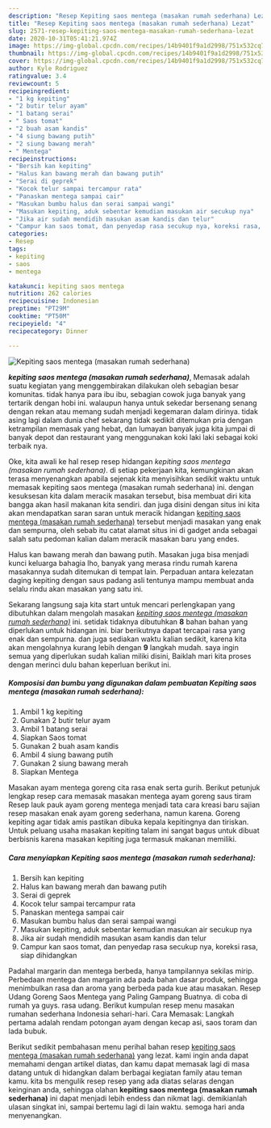 ```yaml
---
description: "Resep Kepiting saos mentega (masakan rumah sederhana) Lezat"
title: "Resep Kepiting saos mentega (masakan rumah sederhana) Lezat"
slug: 2571-resep-kepiting-saos-mentega-masakan-rumah-sederhana-lezat
date: 2020-10-31T05:41:21.974Z
image: https://img-global.cpcdn.com/recipes/14b9401f9a1d2998/751x532cq70/kepiting-saos-mentega-masakan-rumah-sederhana-foto-resep-utama.jpg
thumbnail: https://img-global.cpcdn.com/recipes/14b9401f9a1d2998/751x532cq70/kepiting-saos-mentega-masakan-rumah-sederhana-foto-resep-utama.jpg
cover: https://img-global.cpcdn.com/recipes/14b9401f9a1d2998/751x532cq70/kepiting-saos-mentega-masakan-rumah-sederhana-foto-resep-utama.jpg
author: Kyle Rodriguez
ratingvalue: 3.4
reviewcount: 5
recipeingredient:
- "1 kg kepiting"
- "2 butir telur ayam"
- "1 batang serai"
- " Saos tomat"
- "2 buah asam kandis"
- "4 siung bawang putih"
- "2 siung bawang merah"
- " Mentega"
recipeinstructions:
- "Bersih kan kepiting"
- "Halus kan bawang merah dan bawang putih"
- "Serai di geprek"
- "Kocok telur sampai tercampur rata"
- "Panaskan mentega sampai cair"
- "Masukan bumbu halus dan serai sampai wangi"
- "Masukan kepiting, aduk sebentar kemudian masukan air secukup nya"
- "Jika air sudah mendidih masukan asam kandis dan telur"
- "Campur kan saos tomat, dan penyedap rasa secukup nya, koreksi rasa, siap dihidangkan"
categories:
- Resep
tags:
- kepiting
- saos
- mentega

katakunci: kepiting saos mentega 
nutrition: 262 calories
recipecuisine: Indonesian
preptime: "PT29M"
cooktime: "PT50M"
recipeyield: "4"
recipecategory: Dinner

---
```



![Kepiting saos mentega (masakan rumah sederhana)](https://img-global.cpcdn.com/recipes/14b9401f9a1d2998/751x532cq70/kepiting-saos-mentega-masakan-rumah-sederhana-foto-resep-utama.jpg)

<b><i>kepiting saos mentega (masakan rumah sederhana)</i></b>, Memasak adalah suatu kegiatan yang menggembirakan dilakukan oleh sebagian besar komunitas. tidak hanya para ibu ibu, sebagian cowok juga banyak yang tertarik dengan hobi ini. walaupun hanya untuk sekedar bersenang senang dengan rekan atau memang sudah menjadi kegemaran dalam dirinya. tidak asing lagi dalam dunia chef sekarang tidak sedikit ditemukan pria dengan ketrampilan memasak yang hebat, dan lumayan banyak juga kita jumpai di banyak depot dan restaurant yang menggunakan koki laki laki sebagai koki terbaik nya.

Oke, kita awali ke hal resep resep hidangan <i>kepiting saos mentega (masakan rumah sederhana)</i>. di setiap pekerjaan kita, kemungkinan akan terasa menyenangkan apabila sejenak kita menyisihkan sedikit waktu untuk memasak kepiting saos mentega (masakan rumah sederhana) ini. dengan kesuksesan kita dalam meracik masakan tersebut, bisa membuat diri kita bangga akan hasil makanan kita sendiri. dan juga disini dengan situs ini kita akan mendapatkan saran saran untuk meracik hidangan <u>kepiting saos mentega (masakan rumah sederhana)</u> tersebut menjadi masakan yang enak dan sempurna, oleh sebab itu catat alamat situs ini di gadget anda sebagai salah satu pedoman kalian dalam meracik masakan baru yang endes.

Halus kan bawang merah dan bawang putih. Masakan juga bisa menjadi kunci keluarga bahagia lho, banyak yang merasa rindu rumah karena masakannya sudah ditemukan di tempat lain. Perpaduan antara kelezatan daging kepiting dengan saus padang asli tentunya mampu membuat anda selalu rindu akan masakan yang satu ini.


Sekarang langsung saja kita start untuk mencari perlengkapan yang dibutuhkan dalam mengolah masakan <u><i>kepiting saos mentega (masakan rumah sederhana)</i></u> ini. setidak tidaknya dibutuhkan <b>8</b> bahan bahan yang diperlukan untuk hidangan ini. biar berikutnya dapat tercapai rasa yang enak dan sempurna. dan juga sediakan waktu kalian sedikit, karena kita akan mengolahnya kurang lebih dengan <b>9</b> langkah mudah. saya ingin semua yang diperlukan sudah kalian miliki disini, Baiklah mari kita proses dengan merinci dulu bahan keperluan berikut ini.

<!--inarticleads1-->

##### Komposisi dan bumbu yang digunakan dalam pembuatan Kepiting saos mentega (masakan rumah sederhana):

1. Ambil 1 kg kepiting
1. Gunakan 2 butir telur ayam
1. Ambil 1 batang serai
1. Siapkan  Saos tomat
1. Gunakan 2 buah asam kandis
1. Ambil 4 siung bawang putih
1. Gunakan 2 siung bawang merah
1. Siapkan  Mentega


Masakan ayam mentega goreng cita rasa enak serta gurih. Berikut petunjuk lengkap resep cara memasak masakan mentega ayam goreng saus tiram Resep lauk pauk ayam goreng mentega menjadi tata cara kreasi baru sajian resep masakan enak ayam goreng sederhana, namun karena. Goreng kepiting agar tidak amis pastikan dibuka kepala kepitingnya dan tiriskan. Untuk peluang usaha masakan kepiting talam ini sangat bagus untuk dibuat berbisnis karena masakan kepiting juga termasuk makanan memiliki. 

<!--inarticleads2-->

##### Cara menyiapkan Kepiting saos mentega (masakan rumah sederhana):

1. Bersih kan kepiting
1. Halus kan bawang merah dan bawang putih
1. Serai di geprek
1. Kocok telur sampai tercampur rata
1. Panaskan mentega sampai cair
1. Masukan bumbu halus dan serai sampai wangi
1. Masukan kepiting, aduk sebentar kemudian masukan air secukup nya
1. Jika air sudah mendidih masukan asam kandis dan telur
1. Campur kan saos tomat, dan penyedap rasa secukup nya, koreksi rasa, siap dihidangkan


Padahal margarin dan mentega berbeda, hanya tampilannya sekilas mirip. Perbedaan mentega dan margarin ada pada bahan dasar produk, sehingga menimbulkan rasa dan aroma yang berbeda pada kue atau masakan. Resep Udang Goreng Saos Mentega yang Paling Gampang Buatnya. di coba di rumah ya guys. rasa udang. Berikut kumpulan resep menu masakan rumahan sederhana Indonesia sehari-hari. Cara Memasak: Langkah pertama adalah rendam potongan ayam dengan kecap asi, saos toram dan lada bubuk. 

Berikut sedikit pembahasan menu perihal bahan resep <u>kepiting saos mentega (masakan rumah sederhana)</u> yang lezat. kami ingin anda dapat memahami dengan artikel diatas, dan kamu dapat memasak lagi di masa datang untuk di hidangkan dalam berbagai kegiatan family atau teman kamu. kita bs mengulik resep resep yang ada diatas selaras dengan keinginan anda, sehingga olahan <b>kepiting saos mentega (masakan rumah sederhana)</b> ini dapat menjadi lebih endess dan nikmat lagi. demikianlah ulasan singkat ini, sampai bertemu lagi di lain waktu. semoga hari anda menyenangkan.
